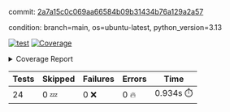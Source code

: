 commit: [2a7a15c0c069aa66584b09b31434b76a129a2a57](https://github.com/rcmdnk/inherit-docstring/tree/2a7a15c0c069aa66584b09b31434b76a129a2a57)

condition: branch=main, os=ubuntu-latest, python_version=3.13

[![test](https://github.com/rcmdnk/inherit-docstring/actions/workflows/test.yml/badge.svg)](https://github.com/rcmdnk/inherit-docstring/actions/runs/18115252158)
<a href="https://github.com/rcmdnk/inherit-docstring/blob/2a7a15c0c069aa66584b09b31434b76a129a2a57/README.md"><img alt="Coverage" src="https://img.shields.io/badge/Coverage-96%25-brightgreen.svg" /></a><details><summary>Coverage Report </summary><table><tr><th>File</th><th>Stmts</th><th>Miss</th><th>Cover</th><th>Missing</th></tr><tbody><tr><td colspan="5"><b>src/inherit_docstring</b></td></tr><tr><td>&nbsp; &nbsp;<a href="https://github.com/rcmdnk/inherit-docstring/blob/2a7a15c0c069aa66584b09b31434b76a129a2a57/src/inherit_docstring/__init__.py">\_\_init\_\_.py</a></td><td>8</td><td>2</td><td>75%</td><td><a href="https://github.com/rcmdnk/inherit-docstring/blob/2a7a15c0c069aa66584b09b31434b76a129a2a57/src/inherit_docstring/__init__.py#L11-L12">11&ndash;12</a></td></tr><tr><td>&nbsp; &nbsp;<a href="https://github.com/rcmdnk/inherit-docstring/blob/2a7a15c0c069aa66584b09b31434b76a129a2a57/src/inherit_docstring/utils.py">utils.py</a></td><td>110</td><td>4</td><td>96%</td><td><a href="https://github.com/rcmdnk/inherit-docstring/blob/2a7a15c0c069aa66584b09b31434b76a129a2a57/src/inherit_docstring/utils.py#L19">19</a>, <a href="https://github.com/rcmdnk/inherit-docstring/blob/2a7a15c0c069aa66584b09b31434b76a129a2a57/src/inherit_docstring/utils.py#L28">28</a>, <a href="https://github.com/rcmdnk/inherit-docstring/blob/2a7a15c0c069aa66584b09b31434b76a129a2a57/src/inherit_docstring/utils.py#L81">81</a>, <a href="https://github.com/rcmdnk/inherit-docstring/blob/2a7a15c0c069aa66584b09b31434b76a129a2a57/src/inherit_docstring/utils.py#L149">149</a></td></tr><tr><td><b>TOTAL</b></td><td><b>142</b></td><td><b>6</b></td><td><b>96%</b></td><td>&nbsp;</td></tr></tbody></table></details>

| Tests | Skipped | Failures | Errors | Time |
| ----- | ------- | -------- | -------- | ------------------ |
| 24 | 0 :zzz: | 0 :x: | 0 :fire: | 0.934s :stopwatch: |

